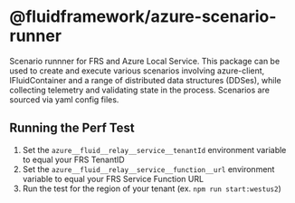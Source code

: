 # @fluidframework/azure-scenario-runner

Scenario runnner for FRS and Azure Local Service. This package can be used to create and execute various scenarios involving azure-client, IFluidContainer and a range of distributed data structures (DDSes), while collecting telemetry and validating state in the process. Scenarios are sourced via yaml config files.

## Running the Perf Test

1. Set the `azure__fluid__relay__service__tenantId` environment variable to equal your FRS TenantID
2. Set the `azure__fluid__relay__service__function__url` environment variable to equal your FRS Service Function URL
3. Run the test for the region of your tenant (ex. `npm run start:westus2`)
